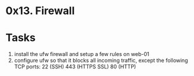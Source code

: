# 0x13. Firewall
# Tasks
  1. install the ufw firewall and setup a few rules on web-01
  2. configure ufw so that it blocks all incoming traffic, except the following TCP ports:
      22 (SSH)
      443 (HTTPS SSL)
      80 (HTTP)

